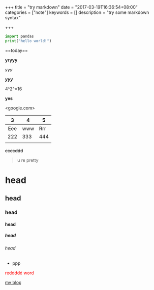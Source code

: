+++
title = "try markdown"
date = "2017-03-19T16:36:54+08:00"
categories = ["note"]
keywords = []
description = "try some markdown syntax"

+++

```Python
import pandas
print("hello world!")
```

==today==

**yryyy**

*yyy*

***yyy***

4^2^=16

__yes__

<google.com>

|  3   | 4    | 5    |
| :--: | ---- | ---- |
| Eee  | www  | Rrr  |
| 222  | 333  | 444  |
|      |      |      |

~~ccccddd~~

> u re pretty

# head

## head

### head

#### head

##### head

###### head

-   ppp

<font color="red">reddddd word<font>



[my blog](ichennn.github.io)













